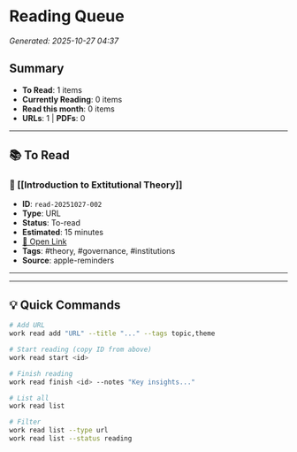 # Reading Queue

*Generated: 2025-10-27 04:37*

## Summary
- **To Read**: 1 items
- **Currently Reading**: 0 items
- **Read this month**: 0 items
- **URLs**: 1 | **PDFs**: 0

---

## 📚 To Read

### 🔗 [[Introduction to Extitutional Theory]]
- **ID**: `read-20251027-002`
- **Type**: URL
- **Status**: To-read
- **Estimated**: 15 minutes
- [🔗 Open Link](https://medium.com/berkman-klein-center/an-introduction-to-extitutional-theory-e74b5a49ea53)
- **Tags**: #theory, #governance, #institutions
- **Source**: apple-reminders

---


---

## 💡 Quick Commands

```bash
# Add URL
work read add "URL" --title "..." --tags topic,theme

# Start reading (copy ID from above)
work read start <id>

# Finish reading
work read finish <id> --notes "Key insights..."

# List all
work read list

# Filter
work read list --type url
work read list --status reading
```
